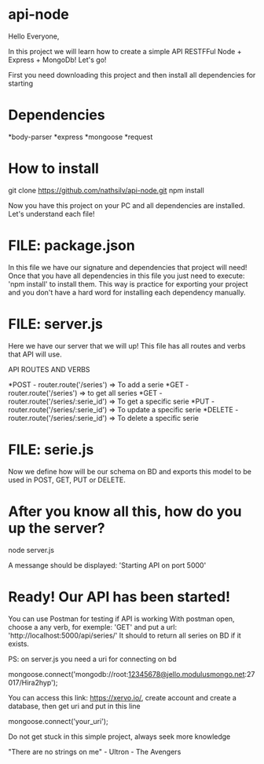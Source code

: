 # api-node

Hello Everyone,

In this project we will learn how to create a simple API RESTFFul Node + Express + MongoDb!
Let's go!

First you need downloading this project and then install all dependencies for starting

# Dependencies

*body-parser
*express
*mongoose
*request

# How to install

git clone https://github.com/nathsilv/api-node.git
npm install

Now you have this project on your PC and all dependencies are installed.
Let's understand  each file!

# FILE: package.json

In this file we have our signature and dependencies that project will need!
Once that you have all dependencies in this file you just need to execute: 'npm install' to install them.
This way is practice for exporting your project and you don't have a hard word for installing each dependency manually.

# FILE: server.js

Here we have our server that we will up!
This file has all routes and verbs that API will use.

API ROUTES AND VERBS

*POST   - router.route('/series')           => To add a serie
*GET    - router.route('/series')           => to get all series
*GET    - router.route('/series/:serie_id') => To get a specific serie
*PUT    - router.route('/series/:serie_id') => To update a specific serie
*DELETE - router.route('/series/:serie_id') => To delete a specific serie

# FILE: serie.js

Now we define how will be our schema on BD and exports this model to be used in POST, GET, PUT or DELETE.

# After you know all this, how do you up the server?

node server.js

A messange should be displayed: 'Starting API on port 5000'

# Ready! Our API has been started!

You can use Postman for testing if API is working
With postman open, choose a any verb, for exemple: 'GET' and put a url: 'http://localhost:5000/api/series/'
It should to return all series on BD if it exists.

PS: on server.js you need a uri for connecting on bd

mongoose.connect('mongodb://root:12345678@jello.modulusmongo.net:27017/Hira2hyp');

You can access this link: https://xervo.io/, create account and create a database, then get uri and put in this line

mongoose.connect('your_uri');


Do not get stuck in this simple project, always seek more knowledge

"There are no strings on me" - Ultron - The Avengers
